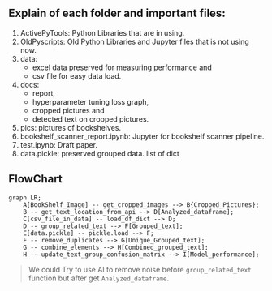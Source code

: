 ## Explain of each folder and important files:

1. ActivePyTools: Python Libraries that are in using.
2. OldPyscripts: Old Python Libraries and Jupyter files that is not using now.
3. data:
   - excel data preserved for measuring performance and
   - csv file for easy data load.
5. docs:
   - report,
   - hyperparameter tuning loss graph,
   - cropped pictures and
   - detected text on cropped pictures.
6. pics: pictures of bookshelves.
7. bookshelf_scanner_report.ipynb: Jupyter for bookshelf scanner pipeline.
8. test.ipynb: Draft paper.
9. data.pickle: preserved grouped data. list of dict

## FlowChart
```mermaid
graph LR;
	A[BookShelf_Image] -- get_cropped_images --> B{Cropped_Pictures};
    B -- get_text_location_from_api --> D[Analyzed_dataframe];
    C[csv_file_in_data] -- load_df_dict --> D;
    D -- group_related_text --> F[Grouped_text];
    E[data.pickle] -- pickle.load --> F;
    F -- remove_duplicates --> G[Unique_Grouped_text];
    G -- combine_elements --> H[Combined_grouped_text];
    H -- update_text_group_confusion_matrix --> I[Model_performance];
```

> We could Try to use AI to remove noise before `group_related_text` function but after get `Analyzed_dataframe`.
